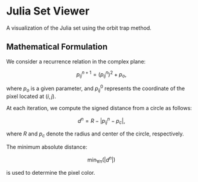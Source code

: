 # Julia Set Viewer

A visualization of the Julia set using the orbit trap method.

## Mathematical Formulation

We consider a recurrence relation in the complex plane:

```math
p_{ij}^{n + 1}
=
\left( p_{ij}^{n} \right)^2
+
p_o,
```

where $p_o$ is a given parameter, and $p_{ij}^0$ represents the coordinate of the pixel located at $(i, j)$.

At each iteration, we compute the signed distance from a circle as follows:

```math
d^{n}
=
R
-
\left| p_{ij}^{n} - p_c \right|,
```

where $R$ and $p_c$ denote the radius and center of the circle, respectively.

The minimum absolute distance:

```math
\min_{\forall n} \left( \left| d^{n} \right| \right)
```

is used to determine the pixel color.
